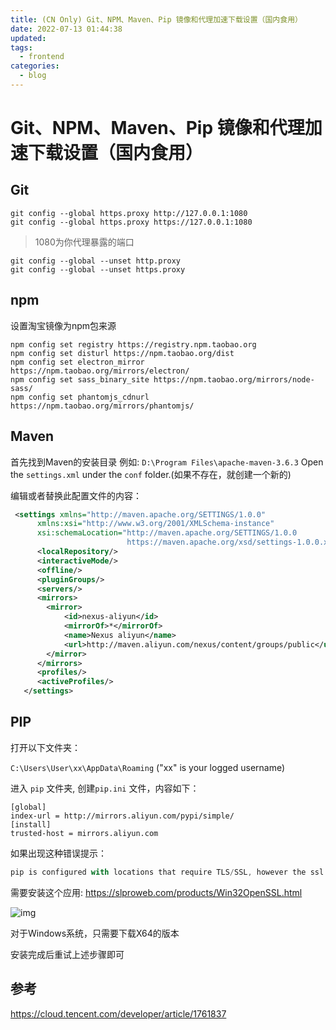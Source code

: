 ```yaml
---
title: (CN Only) Git、NPM、Maven、Pip 镜像和代理加速下载设置（国内食用）
date: 2022-07-13 01:44:38
updated: 
tags:
  - frontend
categories:
  - blog
---
```

# Git、NPM、Maven、Pip 镜像和代理加速下载设置（国内食用）

## Git 


```
git config --global https.proxy http://127.0.0.1:1080
git config --global https.proxy https://127.0.0.1:1080
```
> 1080为你代理暴露的端口

```
git config --global --unset http.proxy
git config --global --unset https.proxy
```
## npm

设置淘宝镜像为npm包来源

```
npm config set registry https://registry.npm.taobao.org
npm config set disturl https://npm.taobao.org/dist
npm config set electron_mirror https://npm.taobao.org/mirrors/electron/
npm config set sass_binary_site https://npm.taobao.org/mirrors/node-sass/
npm config set phantomjs_cdnurl https://npm.taobao.org/mirrors/phantomjs/
```
## Maven
首先找到Maven的安装目录
例如: `D:\Program Files\apache-maven-3.6.3` Open the `settings.xml` under the `conf` folder.(如果不存在，就创建一个新的)

编辑或者替换此配置文件的内容：

```xml
 <settings xmlns="http://maven.apache.org/SETTINGS/1.0.0"
      xmlns:xsi="http://www.w3.org/2001/XMLSchema-instance"
      xsi:schemaLocation="http://maven.apache.org/SETTINGS/1.0.0
                          https://maven.apache.org/xsd/settings-1.0.0.xsd">
      <localRepository/>
      <interactiveMode/>
      <offline/>
      <pluginGroups/>
      <servers/>
	  <mirrors>
	    <mirror>
			<id>nexus-aliyun</id>
			<mirrorOf>*</mirrorOf>
			<name>Nexus aliyun</name>
			<url>http://maven.aliyun.com/nexus/content/groups/public</url>
		</mirror>
	  </mirrors>
      <profiles/>
      <activeProfiles/>
   </settings>
```

## PIP

打开以下文件夹：

`C:\Users\User\xx\AppData\Roaming`  ("xx" is your logged username)

进入 `pip` 文件夹, 创建`pip.ini` 文件，内容如下：

```
[global]
index-url = http://mirrors.aliyun.com/pypi/simple/
[install]
trusted-host = mirrors.aliyun.com
```

如果出现这种错误提示：

```javascript
pip is configured with locations that require TLS/SSL, however the ssl module in Python is not available
```

需要安装这个应用: https://slproweb.com/products/Win32OpenSSL.html

![img](https://image-1256777099.cos.ap-beijing-fsi.myqcloud.com/denfaxelgl.png)

对于Windows系统，只需要下载X64的版本

安装完成后重试上述步骤即可

## 参考

https://cloud.tencent.com/developer/article/1761837

